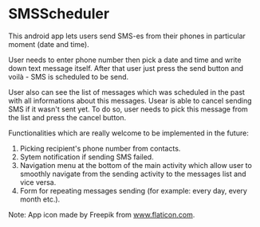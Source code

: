 # SMSScheduler

This android app lets users send SMS-es from their phones in particular moment (date and time).

User needs to enter phone number then pick a date and time and write down text message itself.
After that user just press the send button and voilà - SMS is scheduled to be send.

User also can see the list of messages which was scheduled in the past with all informations about this messages.
Usear is able to cancel sending SMS if it wasn't sent yet. To do so, user needs to pick this message from the list 
and press the cancel button.

Functionalities which are really welcome to be implemented in the future:
1. Picking recipient's phone number from contacts.
2. Sytem notification if sending SMS failed.
3. Navigation menu at the bottom of the main activity which allow user to smoothly navigate from the sending activity 
to the messages list and vice versa.
4. Form for repeating messages sending (for example: every day, every month etc.).

Note:
App icon made by Freepik from www.flaticon.com.
